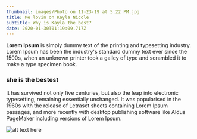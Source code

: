 ```yaml
---
thumbnail: images/Photo on 11-23-19 at 5.22 PM.jpg
title: Me lovin on Kayla Nicole
subtitle: Why is Kayla the best?
date: 2020-01-30T01:19:09.717Z
---
```

**Lorem Ipsum** is simply dummy text of the printing and typesetting industry. Lorem Ipsum has been the industry's standard dummy text ever since the 1500s, when an unknown printer took a galley of type and scrambled it to make a type specimen book. 

### she is the bestest

It has survived not only five centuries, but also the leap into electronic typesetting, remaining essentially unchanged. It was popularised in the 1960s with the release of Letraset sheets containing Lorem Ipsum passages, and more recently with desktop publishing software like Aldus PageMaker including versions of Lorem Ipsum.

![alt text here](images/icon-contact.svg "title to the image")
